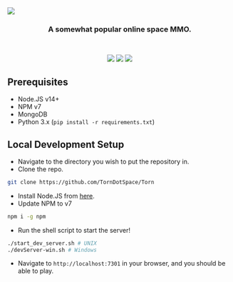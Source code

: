 <img src="https://torn.space/img/harrlogo.png">

<h3 align="center">A somewhat popular online space MMO.</h3>
<br>
<p align="center">
    <img src="https://img.shields.io/github/contributors/TornDotSpace/Torn?style=for-the-badge&color=ff1f44">
    <img src="https://img.shields.io/github/last-commit/TornDotSpace/Torn?style=for-the-badge&color=ff1f44">
    <img src="https://img.shields.io/github/languages/code-size/TornDotSpace/Torn?style=for-the-badge&color=ff1f44">
</p>

## Prerequisites
* Node.JS v14+
* NPM v7
* MongoDB
* Python 3.x (`pip install -r requirements.txt`)

## Local Development Setup
* Navigate to the directory you wish to put the repository in.
* Clone the repo.
```sh
git clone https://github.com/TornDotSpace/Torn
```
* Install Node.JS from [here](https://nodejs.org).
* Update NPM to v7
```sh
npm i -g npm
```
* Run the shell script to start the server!
```sh
./start_dev_server.sh # UNIX
./devServer-win.sh # Windows
```
* Navigate to `http://localhost:7301` in your browser, and you should be able to play.

